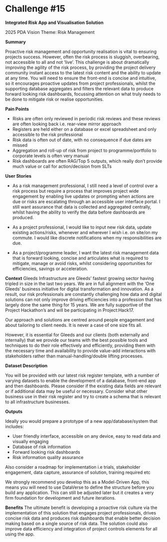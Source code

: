 # Challenge #15

**Integrated Risk App and Visualisation Solution**

2025 PDA Vision Theme: Risk Management

**Summary**

Proactive risk management and opportunity realisation is vital to ensuring projects success. However, often the risk process is sluggish, overbearing, not accessible to all and not ‘live’. This challenge is about dramatically improving the agility of the risk process, by providing the project delivery community instant access to the latest risk content and the ability to update at any time. You will need to ensure the front-end is concise and intuitive, so it encourages proactive updates from project professionals, whilst the supporting database aggregates and filters the relevant data to produce forward looking risk dashboards, focussing attention on what truly needs to be done to mitigate risk or realise opportunities.

**Pain Points**

- Risks are often only reviewed in periodic risk reviews and these reviews are often looking back i.e. rear-view mirror approach
- Registers are held either on a database or excel spreadsheet and only accessible to the risk professional
- Risk data is often out of date, with no consequence if due dates are missed
- Aggregation and roll-up of risk from project to programme/portfolio to corporate levels is often very manual
- Risk dashboards are often RAG/Top 5 outputs, which really don’t provide much value or call for action/decision from SLTs

**User Stories**

- As a risk management professional, I still need a level of control over a risk process but require a process that improves project wide engagement by enabling live updates or prompting when actions are due or risks are escalating through an accessible user interface portal. I still want assurance that data is collected and aggregated centrally, whilst having the ability to verify the data before dashboards are produced.

- As a project professional, I would like to input new risk data, update existing actions/risks, whenever and wherever I wish i.e. on site/on my commute. I would like discrete notifications when my responsibilities are due.

- As a project/programme leader, I want the latest risk management data that is forward looking, concise and articulates what is required to mitigate, manage or avoid risks, whilst considering opportunities for efficiencies, savings or acceleration.

**Context**
Gleeds Infrastructure are Gleeds’ fastest growing sector having tripled in size in the last two years. We are in full alignment with the ‘One Gleeds’ business initiative for digital transformation and innovation. As a result, our risk professionals are constantly challenging how data and digital solutions can not only improve driving efficiencies into a profession that has largely done the same thing for 15 years. We are fully supportive of the Project Hackathon’s and will be participating in Project:Hack17.

Our approach and solutions are centred around people engagement and about tailoring to client needs. It is never a case of one size fits all.

However, it is essential for Gleeds and our clients (both externally and internally) that we provide our teams with the best possible tools and techniques to do their role effectively and efficiently, providing them with the necessary time and availability to provide value-add interactions with stakeholders rather than manual-handling/double lifting processes.

**Dataset Description**

You will be provided with our latest risk register template, with a number of varying datasets to enable the development of a database, front-end app and then dashboards.
Please consider if the existing data fields are relevant or if additional data may be useful or necessary. Consider what other business use in their risk register and try to create a schema that is relevant to all infrastructure businesses.

**Outputs**

Ideally you would prepare a prototype of a new app/database/system that includes:
- User friendly interface, accessible on any device, easy to read data and visually engaging
- Database of risk information
- Forward looking risk dashboards
- Risk information quality assurance

Also consider a roadmap for implementation i.e trials, stakeholder engagement, data capture, assurance of solution, training required etc

We strongly recommend you develop this as a Model-Driven App, this means you will need to use DataVerse to define the structure before you build any application. This can still be adjusted later but it creates a very firm foundation for development and future iterations.

**Benefits**
The ultimate benefit is developing a proactive risk culture via the implementation of this solution that engages project professionals, drives concise risk data and produces risk dashboards that enable better decision making based on a single source of risk data. The solution could also improve data efficiency and integration of project controls elements for all using the app.